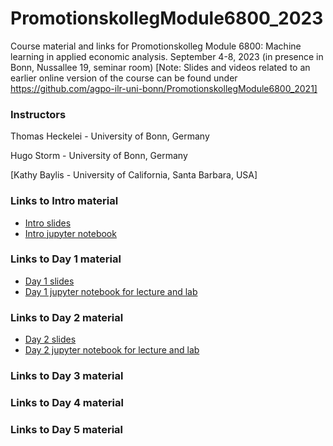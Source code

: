 # PromotionskollegModule6800_2023
Course material and links for Promotionskolleg Module 6800: Machine learning in applied economic analysis.
September 4-8, 2023 (in presence in Bonn, Nussallee 19, seminar room)
[Note: Slides and videos related to an earlier online version of the course can be found under https://github.com/agpo-ilr-uni-bonn/PromotionskollegModule6800_2021]

### Instructors 

Thomas Heckelei - University of Bonn, Germany

Hugo Storm - University of Bonn, Germany

[Kathy Baylis - University of California, Santa Barbara, USA]

### Links to Intro material

- [Intro slides](https://docs.google.com/presentation/d/1GHHBYM8lXTJg5A9hhl9do5f5yCH6yC7fwGK3FBLcnxE/edit?usp=sharing)
- [Intro jupyter notebook](https://github.com/agpo-ilr-uni-bonn/PromotionskollegModule6800_2023/blob/master/labIntro.ipynb)

### Links to Day 1 material 

- [Day 1 slides](https://docs.google.com/presentation/d/1NZQ_QTfO5KKz8MtXEjkoMIIl6OK09uHQkqwcMG9Pk4s/edit?usp=sharing)
- [Day 1 jupyter notebook for lecture and lab](https://github.com/agpo-ilr-uni-bonn/PromotionskollegModule6800_2023/blob/master/6800_Day1.ipynb)


### Links to Day 2 material 

- [Day 2 slides](https://docs.google.com/presentation/d/1NF8WQrP9S5zoPddD45hZ0Wb0bjjbzBMzmDY-Mbt8Q7Y/edit?usp=sharing)
- [Day 2 jupyter notebook for lecture and lab](https://github.com/agpo-ilr-uni-bonn/PromotionskollegModule6800_2023/blob/master/6800_Day2.ipynb)


### Links to Day 3 material 
<!-- - [Day 3a slides - Interpretation part II, Shapley values and other approaches](https://docs.google.com/presentation/d/1mCYuiOdMBvFpzIYgwokVAWc_UR46nqV6dA15rVBL7CQ/edit?usp=sharing)
- [Day 3b slides - Neural Networks (also include part of day 4 slides)](https://docs.google.com/presentation/d/12SLyH3bxYu0kySxFD61983cJjuOBW9vRcQ3T2tXpp2o/edit?usp=sharing)
- [Day 3-4 jupyter notebook for lecture and lab](https://github.com/agpo-ilr-uni-bonn/PromotionskollegModule6800_2023/blob/master/6800_Day3-4.ipynb) -->


### Links to Day 4 material 
<!-- - [Day 4a slides - Neural Networks (same as day 3)](https://docs.google.com/presentation/d/12SLyH3bxYu0kySxFD61983cJjuOBW9vRcQ3T2tXpp2o/edit?usp=sharing)
- [Day 4b slides - ML and causal analysis (also include part of day 5 slides)](https://docs.google.com/presentation/d/1p7RcfS5FyqO3fwhNfUmSvP7RyfH2ebHcsejXDYhybmE/edit?usp=sharing)
- [Day 4-5 jupyter notebook for lecture and lab](https://github.com/agpo-ilr-uni-bonn/PromotionskollegModule6800_2023/blob/master/6800_Day4-5.ipynb)
-[Example notebook of Lasso Double selection](https://github.com/agpo-ilr-uni-bonn/PromotionskollegModule6800_2023/blob/master/Example_LassoDoubleSelection.ipynb) -->


### Links to Day 5 material 
<!-- - [Day 5 slides - ML and causal analysis (same as day 4b)](https://docs.google.com/presentation/d/1p7RcfS5FyqO3fwhNfUmSvP7RyfH2ebHcsejXDYhybmE/edit?usp=sharing)
- [Day 4-5 jupyter notebook for lecture and lab](https://github.com/agpo-ilr-uni-bonn/PromotionskollegModule6800_2023/blob/master/6800_Day4-5.ipynb) -->

